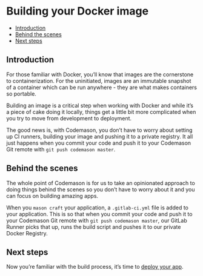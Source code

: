 # Building your Docker image

- [Introduction](#introduction)
- [Behind the scenes](#behind-the-scenes)
- [Next steps](#next-steps)

<a name="introduction"></a>
## Introduction
For those familiar with Docker, you’ll know that images are the cornerstone to containerization. For the uninitiated, images are an immutable snapshot of a container which can be run anywhere - they are what makes containers so portable.

Building an image is a critical step when working with Docker and while it’s a piece of cake doing it locally, things get a little bit more complicated when you try to move from development to deployment.

The good news is, with Codemason, you don’t have to worry about setting up CI runners, building your image and pushing it to a private registry. It all just happens when you commit your code and push it to your Codemason Git remote with `git push codemason master`.

<a name="behind-the-scenes"></a>
## Behind the scenes
The whole point of Codemason is for us to take an opinionated approach to doing things behind the scenes so you don’t have to worry about it and you can focus on building  amazing apps.

When you `mason craft` your application, a `.gitlab-ci.yml` file is added to your application. This is so that when you commit your code and push it to your Codemason Git remote with `git push codemason master`, our GitLab Runner picks that up, runs the build script and pushes it to our private Docker Registry.


<a name="next-steps"></a>
## Next steps
Now you’re familiar with the build process, it’s time to [deploy your app](/docs/{{version}}/deploying-apps).
